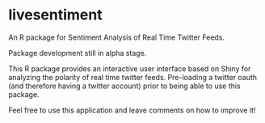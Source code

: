 # livesentiment
An R package for Sentiment Analysis of Real Time Twitter Feeds.

Package development still in alpha stage.

This R package provides an interactive user interface based on Shiny for analyzing the polarity of real time twitter feeds.
Pre-loading a twitter oauth (and therefore having a twitter account) prior to being able to use this package.

Feel free to use this application and leave comments on how to improve it!

